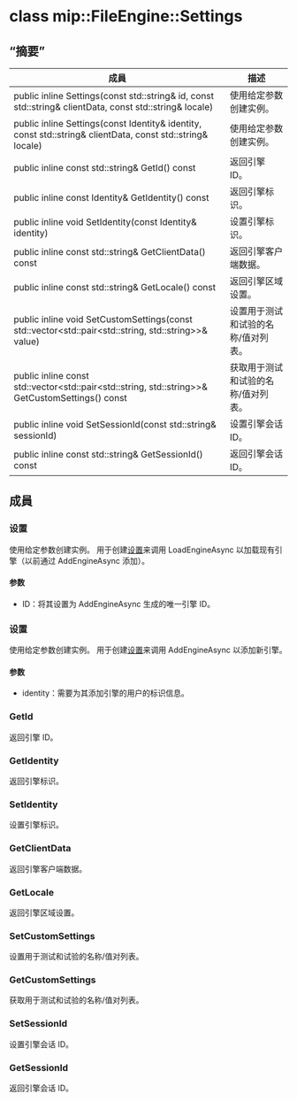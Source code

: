 # <a name="class-mipfileenginesettings"></a>class mip::FileEngine::Settings 
  
## <a name="summary"></a>“摘要”
 成員                        | 描述                                
--------------------------------|---------------------------------------------
public inline Settings(const std::string& id, const std::string& clientData, const std::string& locale)  |  使用给定参数创建实例。
public inline Settings(const Identity& identity, const std::string& clientData, const std::string& locale)  |  使用给定参数创建实例。
public inline const std::string& GetId() const  |  返回引擎 ID。
public inline const Identity& GetIdentity() const  |  返回引擎标识。
public inline void SetIdentity(const Identity& identity)  |  设置引擎标识。
public inline const std::string& GetClientData() const  |  返回引擎客户端数据。
public inline const std::string& GetLocale() const  |  返回引擎区域设置。
public inline void SetCustomSettings(const std::vector<std::pair<std::string, std::string>>& value)  |  设置用于测试和试验的名称/值对列表。
public inline const std::vector<std::pair<std::string, std::string>>& GetCustomSettings() const  |  获取用于测试和试验的名称/值对列表。
public inline void SetSessionId(const std::string& sessionId)  |  设置引擎会话 ID。
public inline const std::string& GetSessionId() const  |  返回引擎会话 ID。
  
## <a name="members"></a>成員
  
### <a name="settings"></a>设置
使用给定参数创建实例。
用于创建[设置](#classmip_1_1_file_engine_1_1_settings)来调用 LoadEngineAsync 以加载现有引擎（以前通过 AddEngineAsync 添加）。
  
#### <a name="parameters"></a>参数
* ID：将其设置为 AddEngineAsync 生成的唯一引擎 ID。
  
### <a name="settings"></a>设置
使用给定参数创建实例。
用于创建[设置](#classmip_1_1_file_engine_1_1_settings)来调用 AddEngineAsync 以添加新引擎。
  
#### <a name="parameters"></a>参数
* identity：需要为其添加引擎的用户的标识信息。
  
### <a name="getid"></a>GetId
返回引擎 ID。
  
### <a name="getidentity"></a>GetIdentity
返回引擎标识。
  
### <a name="setidentity"></a>SetIdentity
设置引擎标识。
  
### <a name="getclientdata"></a>GetClientData
返回引擎客户端数据。
  
### <a name="getlocale"></a>GetLocale
返回引擎区域设置。
  
### <a name="setcustomsettings"></a>SetCustomSettings
设置用于测试和试验的名称/值对列表。
  
### <a name="getcustomsettings"></a>GetCustomSettings
获取用于测试和试验的名称/值对列表。
  
### <a name="setsessionid"></a>SetSessionId
设置引擎会话 ID。
  
### <a name="getsessionid"></a>GetSessionId
返回引擎会话 ID。